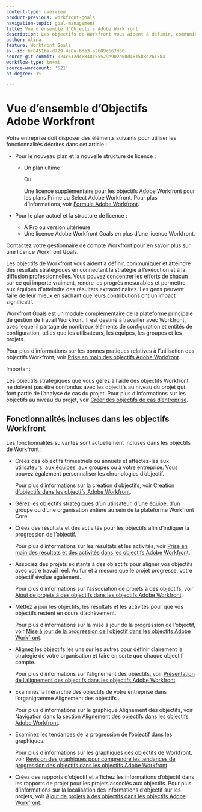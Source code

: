 ```yaml
---
content-type: overview
product-previous: workfront-goals
navigation-topic: goal-management
title: Vue d’ensemble d’Objectifs Adobe Workfront
description: Les objectifs de Workfront vous aident à définir, communiquer et atteindre des résultats stratégiques en connectant la stratégie à l’exécution et à la diffusion professionnelles.
author: Alina
feature: Workfront Goals
exl-id: bc0451ba-d729-4e8a-bde3-a2609c667d50
source-git-commit: 024c612d46848c55529e902a00d481588d261584
workflow-type: tm+mt
source-wordcount: '521'
ht-degree: 1%

---
```


# Vue d’ensemble d’Objectifs Adobe Workfront

Votre entreprise doit disposer des éléments suivants pour utiliser les fonctionnalités décrites dans cet article :

* Pour le nouveau plan et la nouvelle structure de licence :

   * Un plan ultime

     Ou

     Une licence supplémentaire pour les objectifs Adobe Workfront pour les plans Prime ou Select Adobe Workfront. Pour plus d’informations, voir [Formule Adobe Workfront](https://www.workfront.com/plans?lang=fr).

* Pour le plan actuel et la structure de licence :

   * A Pro ou version ultérieure
   * Une licence Adobe Workfront Goals en plus d’une licence Workfront.

Contactez votre gestionnaire de compte Workfront pour en savoir plus sur une licence Workfront Goals.


Les objectifs de Workfront vous aident à définir, communiquer et atteindre des résultats stratégiques en connectant la stratégie à l’exécution et à la diffusion professionnelles. Vous pouvez concentrer les efforts de chacun sur ce qui importe vraiment, rendre les progrès mesurables et permettre aux équipes d&#39;atteindre des résultats extraordinaires. Les gens peuvent faire de leur mieux en sachant que leurs contributions ont un impact significatif.

Workfront Goals est un module complémentaire de la plateforme principale de gestion de travail Workfront. Il est destiné à travailler avec Workfront, avec lequel il partage de nombreux éléments de configuration et entités de configuration, telles que les utilisateurs, les équipes, les groupes et les projets.

Pour plus d’informations sur les bonnes pratiques relatives à l’utilisation des objectifs Workfront, voir [Prise en main des objectifs Adobe Workfront](../../workfront-goals/goal-management/getting-started-with-wf-goals.md).

>[!IMPORTANT]
>
>Les objectifs stratégiques que vous gérez à l’aide des objectifs Workfront ne doivent pas être confondus avec les objectifs au niveau du projet qui font partie de l’analyse de cas du projet. Pour plus d’informations sur les objectifs au niveau du projet, voir [Créer des objectifs de cas d’entreprise](../../manage-work/projects/define-a-business-case/create-business-case-goals.md).

## Fonctionnalités incluses dans les objectifs Workfront

Les fonctionnalités suivantes sont actuellement incluses dans les objectifs de Workfront :

* Créez des objectifs trimestriels ou annuels et affectez-les aux utilisateurs, aux équipes, aux groupes ou à votre entreprise. Vous pouvez également personnaliser les chronologies d’objectif.

  Pour plus d’informations sur la création d’objectifs, voir [Création d’objectifs dans les objectifs Adobe Workfront](../../workfront-goals/goal-management/create-goals.md).

* Gérez les objectifs stratégiques d’un utilisateur, d’une équipe, d’un groupe ou d’une organisation entière au sein de la plateforme Workfront Core.
* Créez des résultats et des activités pour les objectifs afin d’indiquer la progression de l’objectif.

  Pour plus d’informations sur les résultats et les activités, voir [Prise en main des résultats et des activités dans les objectifs Adobe Workfront](../../workfront-goals/results-and-activities/get-started-with-results-and-activities.md).

* Associez des projets existants à des objectifs pour aligner vos objectifs avec votre travail réel. Au fur et à mesure que le projet progresse, votre objectif évolue également.

  Pour plus d’informations sur l’association de projets à des objectifs, voir [Ajout de projets à des objectifs dans les objectifs Adobe Workfront](../../workfront-goals/results-and-activities/connect-projects-to-goals-overview.md).

* Mettez à jour les objectifs, les résultats et les activités pour que vos objectifs restent en cours d’achèvement.

  Pour plus d’informations sur la mise à jour de la progression de l’objectif, voir [Mise à jour de la progression de l’objectif dans les objectifs Adobe Workfront](../../workfront-goals/goal-review-and-workfront-goals-sections/check-in-goals.md).

* Alignez les objectifs les uns sur les autres pour définir clairement la stratégie de votre organisation et faire en sorte que chaque objectif compte.

  Pour plus d’informations sur l’alignement des objectifs, voir [Présentation de l’alignement des objectifs dans les objectifs Adobe Workfront](../../workfront-goals/goal-alignment/goal-alignment-overview.md).

* Examinez la hiérarchie des objectifs de votre entreprise dans l’organigramme Alignement des objectifs .

  Pour plus d’informations sur le graphique Alignement des objectifs, voir [Navigation dans la section Alignement des objectifs dans les objectifs Adobe Workfront](../../workfront-goals/goal-alignment/navigate-goal-alignment-chart.md).

* Examinez les tendances de la progression de l’objectif dans les graphiques.

  Pour plus d’informations sur les graphiques des objectifs de Workfront, voir [Révision des graphiques pour comprendre les tendances de progression des objectifs dans les objectifs Adobe Workfront](../../workfront-goals/goal-review-and-workfront-goals-sections/review-goal-graphs.md).

* Créez des rapports d’objectif et affichez les informations d’objectif dans les rapports de projet pour les projets associés aux objectifs. Pour plus d’informations sur la localisation des informations d’objectif sur les projets, voir [Ajout de projets à des objectifs dans les objectifs Adobe Workfront](../../workfront-goals/results-and-activities/connect-projects-to-goals-overview.md).


